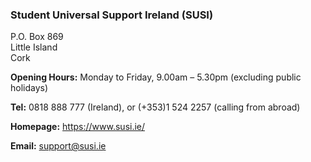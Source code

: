 ###  Student Universal Support Ireland (SUSI)

P.O. Box 869  
Little Island  
Cork

**Opening Hours:** Monday to Friday, 9.00am – 5.30pm (excluding public
holidays)

**Tel:** 0818 888 777 (Ireland), or (+353)1 524 2257 (calling from abroad)

**Homepage:** [ https://www.susi.ie/ ](https://www.susi.ie/)

**Email:** [ support@susi.ie ](mailto:support@susi.ie)
